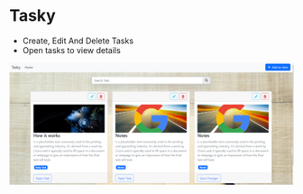 # Tasky
- Create, Edit And Delete Tasks
- Open tasks to view  details

  
![image](https://github.com/aman7756068021/TaskKey/blob/master/TaskY-app..png) 
